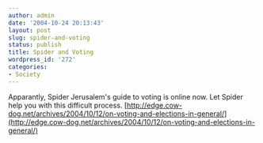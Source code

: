 ```yaml
---
author: admin
date: '2004-10-24 20:13:43'
layout: post
slug: spider-and-voting
status: publish
title: Spider and Voting
wordpress_id: '272'
categories:
- Society
---
```


Apparantly, Spider Jerusalem's guide to voting is online now. Let Spider
help you with this difficult process.
[http://edge.cow-dog.net/archives/2004/10/12/on-voting-and-elections-in-general/](http://edge.cow-dog.net/archives/2004/10/12/on-voting-and-elections-in-general/)

